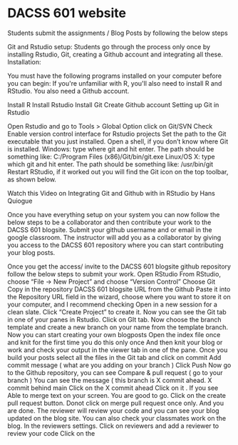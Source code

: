 # DACSS 601 website

Students submit the assignments / Blog Posts by following the below steps 

Git and Rstudio setup:
Students go through the process only once by installing Rstudio, Git,  creating a Github account and integrating all these.
Installation:

You must have the following programs installed on your computer before you can begin: If you're unfamiliar with R, you'll also need to install R and RStudio. You also need a Github account.

Install R
Install  Rstudio
Install  Git
Create Github account
Setting up Git in  Rstudio

Open Rstudio and go to Tools > Global Option
click on Git/SVN
Check Enable version control interface for  Rstudio projects
Set the path to the Git executable that you just installed.
Open a shell, if you don’t know where Git is installed.
Windows: type where git and hit enter. The path should be something like: C:/Program Files (x86)/Git/bin/git.exe
Linux/OS X: type which git and hit enter. The path should be something like: /usr/bin/git
Restart RStudio, if it worked out you will find the Git icon on the top toolbar, as shown below.

Watch this Video on Integrating Git and Github  with in RStudio  by Hans Quiogue

Once you have everything setup on your system you can now follow the below steps to be a collaborator and then contribute your work to the DACSS 601 blogsite.
Submit your github username and or email in the google classroom.
The instructor will add you as a collaborator by giving you access to the DACSS 601 repository where you can start contributing your blog posts.


Once you get the access/ invite to the DACSS 601 blogsite github repository follow the below steps to submit your work.
Open RStudio
From RStudio, choose “File -> New Project” and choose “Version Control”
Choose Git
Copy in the repository DACSS 601 blogsite URL from the Github
Paste it into the Repository URL field in the wizard, choose where you want to store it on your computer, and I recommend checking Open in a new session for a clean slate. Click “Create Project” to create it.
Now you can see the Git tab in one of your panes in Rstudio. Click on GIt tab.
Now choose the branch template  and create a new branch on your name from the template branch.
Now you can start creating your own blogposts
Open the index file once and knit for the first time you do this only once
And then knit your blog or work and check your output in the viewer tab in one of the pane. 
Once you build your posts select all the files in the Git tab and click on commit
Add commit message ( what are you adding on your branch )
Click Push
Now go to the Github repository, you can see Compare & pull request ( go to your branch )
You can see the message ( this branch is X commit ahead. X commit behind main
Click on the X commit ahead 
Click on it . If you see Able to merge text on your screen. You are good to go. Click on the create pull request button. Donot click on merge pull request once only. And you are done. The reviewer will review your code and you can see your blog updated on the blog site. You can also check your classmates work on the blog.
In the reviewers settings. Click on reviewers and  add a reviewer to  review your code Click on the 
